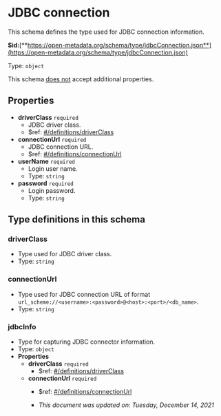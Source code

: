 # JDBC connection

This schema defines the type used for JDBC connection information.

**$id:**[**https://open-metadata.org/schema/type/jdbcConnection.json**](https://open-metadata.org/schema/type/jdbcConnection.json)

Type: `object`

This schema <u>does not</u> accept additional properties.

## Properties
- **driverClass** `required`
  - JDBC driver class.
  - $ref: [#/definitions/driverClass](#driverclass)
- **connectionUrl** `required`
  - JDBC connection URL.
  - $ref: [#/definitions/connectionUrl](#connectionurl)
- **userName** `required`
  - Login user name.
  - Type: `string`
- **password** `required`
  - Login password.
  - Type: `string`


## Type definitions in this schema

### driverClass

- Type used for JDBC driver class.
- Type: `string`

### connectionUrl

- Type used for JDBC connection URL of format `url_scheme://<username>:<password>@<host>:<port>/<db_name>`.
- Type: `string`

### jdbcInfo

- Type for capturing JDBC connector information.
- Type: `object`
- **Properties**
  - **driverClass** `required`
    - $ref: [#/definitions/driverClass](#driverclass)
  - **connectionUrl** `required`
    - $ref: [#/definitions/connectionUrl](#connectionurl)

    - _This document was updated on: Tuesday, December 14, 2021_